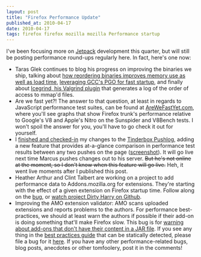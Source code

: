```yaml
---
layout: post
title: "Firefox Performance Update"
published_at: 2010-04-17
date: 2010-04-17
tags: firefox firefox mozilla mozilla Performance startup
---
```


I've been focusing more on [Jetpack](https://wiki.mozilla.org/Labs/Jetpack) development this quarter, but will still be posting performance round-ups regularly here. In fact, here's one now:

*   Taras Glek continues to blog his progress on improving the binaries we ship, talking about [how reordering binaries improves memory use as well as load time](http://blog.mozilla.com/tglek/2010/04/05/linux-how-to-make-startup-suck-less-and-reduce-memory-usage/), [leveraging GCC's PGO for fast startup](http://blog.mozilla.com/tglek/2010/04/12/squeezing-every-last-bit-of-performance-out-of-the-linux-toolchain/), and finally about [Icegrind, his Valgrind plugin](http://blog.mozilla.com/tglek/2010/04/07/icegrind-valgrind-plugin-for-optimizing-cold-startup/) that generates a log of the order of access to mmap'd files.
*   Are we fast yet?! The answer to that question, at least in regards to JavaScript performance test suites, can be found at [AreWeFastYet.com](http://arewefastyet.com/), where you'll see graphs that show Firefox trunk's performance relative to Google's V8 and Apple's Nitro on the Sunspider and V8Bench tests. I won't spoil the answer for you, you'll have to go check it out for yourself.
*   I [finished and checked-in](https://bugzilla.mozilla.org/show_bug.cgi?id=557552) my changes to the [Tinderbox Pushlog](http://tests.themasta.com/tinderboxpushlog/?tree=Firefox), adding a new feature that provides at-a-glance comparison in performance test results between any two pushes on the page ([screenshot](https://bug557552.bugzilla.mozilla.org/attachment.cgi?id=437335)). It will go live next time Marcus pushes changes out to his server. <span style="text-decoration:line-through;">But he's not online at the moment, so I don't know when this feature will go live.</span> Heh, it went live moments after I published this post.
*   Heather Arthur and Clint Talbert are working on a project to add performance data to Addons.mozilla.org for extensions. They're starting with the effect of a given extension on Firefox startup time. Follow along on the [bug](https://bugzilla.mozilla.org/show_bug.cgi?id=559929), or [watch project Dirty Harry on Github](http://github.com/harthur/dirtyharry).
*   Improving the AMO extension validator: AMO scans uploaded extensions and reports problems to the authors. For performance best-practices, we should at least warn the authors if possible if their add-on is doing something that'll make Firefox slow. This bug is for [warning about add-ons that don't have their content in a JAR file](https://bugzilla.mozilla.org/show_bug.cgi?id=551714). If you see any thing in the [best practices guide](https://wiki.mozilla.org/Performance/Addons/BestPractices) that can be statically detected, please file a bug for it [here](https://bugzilla.mozilla.org/enter_bug.cgi?product=addons.mozilla.org&component=Admin%2fEditor%20Tools).
If you have any other performance-related bugs, blog posts, anecdotes or other tomfoolery, post it in the comments!